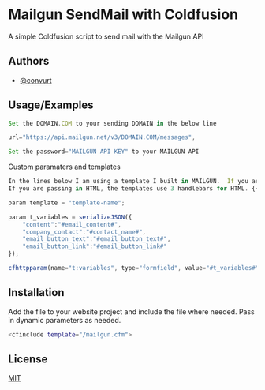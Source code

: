 
# Mailgun SendMail with Coldfusion

A simple Coldfusion script to send mail with the Mailgun API


## Authors

- [@convurt](https://github.com/convurt/)


## Usage/Examples

```javascript
Set the DOMAIN.COM to your sending DOMAIN in the below line

url="https://api.mailgun.net/v3/DOMAIN.COM/messages",

Set the password="MAILGUN API KEY" to your MAILGUN API
```

Custom paramaters and templates
```javascript
In the lines below I am using a template I built in MAILGUN.  If you are not using a template, you could remove these.
If you are passing in HTML, the templates use 3 handlebars for HTML. {{{content}}}

param template = "template-name";

param t_variables = serializeJSON({
    "content":"#email_content#",
    "company_contact":"#contact_name#",
    "email_button_text":"#email_button_text#",
    "email_button_link":"#email_button_link#"
});

cfhttpparam(name="t:variables", type="formfield", value="#t_variables#");

```


## Installation

Add the file to your website project and include the file where needed.  Pass in dynamic parameters as needed. 

```bash
<cfinclude template="/mailgun.cfm"> 
```
    
## License

[MIT](https://choosealicense.com/licenses/mit/)

